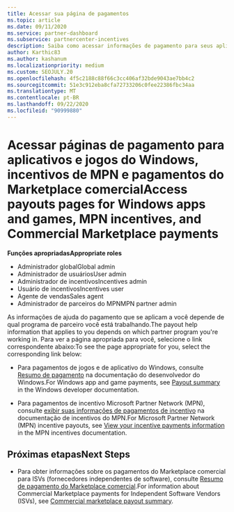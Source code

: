```yaml
---
title: Acessar sua página de pagamentos
ms.topic: article
ms.date: 09/11/2020
ms.service: partner-dashboard
ms.subservice: partnercenter-incentives
description: Saiba como acessar informações de pagamento para seus aplicativos e jogos do Windows, incentivos de MPN e pagamentos do Marketplace comercial para fornecedores de software independentes.
author: Karthic83
ms.author: kashanum
ms.localizationpriority: medium
ms.custom: SEOJULY.20
ms.openlocfilehash: 4f5c2188c88f66c3cc406af32bde9043ae7bb4c2
ms.sourcegitcommit: 51e3c912eba8cfa72733206c0fee22386fbc34aa
ms.translationtype: MT
ms.contentlocale: pt-BR
ms.lasthandoff: 09/22/2020
ms.locfileid: "90999880"
---
```

# <a name="access-payouts-pages-for-windows-apps-and-games-mpn-incentives-and-commercial-marketplace-payments"></a><span data-ttu-id="c7bf7-103">Acessar páginas de pagamento para aplicativos e jogos do Windows, incentivos de MPN e pagamentos do Marketplace comercial</span><span class="sxs-lookup"><span data-stu-id="c7bf7-103">Access payouts pages for Windows apps and games, MPN incentives, and Commercial Marketplace payments</span></span>

<span data-ttu-id="c7bf7-104">**Funções apropriadas**</span><span class="sxs-lookup"><span data-stu-id="c7bf7-104">**Appropriate roles**</span></span>

- <span data-ttu-id="c7bf7-105">Administrador global</span><span class="sxs-lookup"><span data-stu-id="c7bf7-105">Global admin</span></span>
- <span data-ttu-id="c7bf7-106">Administrador de usuários</span><span class="sxs-lookup"><span data-stu-id="c7bf7-106">User admin</span></span>
- <span data-ttu-id="c7bf7-107">Administrador de incentivos</span><span class="sxs-lookup"><span data-stu-id="c7bf7-107">Incentives admin</span></span>
- <span data-ttu-id="c7bf7-108">Usuário de incentivos</span><span class="sxs-lookup"><span data-stu-id="c7bf7-108">Incentives user</span></span>
- <span data-ttu-id="c7bf7-109">Agente de vendas</span><span class="sxs-lookup"><span data-stu-id="c7bf7-109">Sales agent</span></span>
- <span data-ttu-id="c7bf7-110">Administrador de parceiros do MPN</span><span class="sxs-lookup"><span data-stu-id="c7bf7-110">MPN partner admin</span></span>

<span data-ttu-id="c7bf7-111">As informações de ajuda do pagamento que se aplicam a você depende de qual programa de parceiro você está trabalhando.</span><span class="sxs-lookup"><span data-stu-id="c7bf7-111">The payout help information that applies to you depends on which partner program you're working in.</span></span> <span data-ttu-id="c7bf7-112">Para ver a página apropriada para você, selecione o link correspondente abaixo:</span><span class="sxs-lookup"><span data-stu-id="c7bf7-112">To see the page appropriate for you, select the corresponding link below:</span></span>

- <span data-ttu-id="c7bf7-113">Para pagamentos de jogos e de aplicativo do Windows, consulte [Resumo de pagamento](/windows/uwp/publish/payout-summary) na documentação do desenvolvedor do Windows.</span><span class="sxs-lookup"><span data-stu-id="c7bf7-113">For Windows app and game payments, see [Payout summary](/windows/uwp/publish/payout-summary) in the Windows developer documentation.</span></span>

- <span data-ttu-id="c7bf7-114">Para pagamentos de incentivo Microsoft Partner Network (MPN), consulte [exibir suas informações de pagamentos de incentivo](understand-incentive-payouts.md) na documentação de incentivos do MPN.</span><span class="sxs-lookup"><span data-stu-id="c7bf7-114">For Microsoft Partner Network (MPN) incentive payouts, see [View your incentive payments information](understand-incentive-payouts.md) in the MPN incentives documentation.</span></span>

## <a name="next-steps"></a><span data-ttu-id="c7bf7-115">Próximas etapas</span><span class="sxs-lookup"><span data-stu-id="c7bf7-115">Next Steps</span></span>

- <span data-ttu-id="c7bf7-116">Para obter informações sobre os pagamentos do Marketplace comercial para ISVs (fornecedores independentes de software), consulte [Resumo de pagamento do Marketplace comercial](/azure/marketplace/partner-center-portal/payout-summary).</span><span class="sxs-lookup"><span data-stu-id="c7bf7-116">For information about Commercial Marketplace payments for Independent Software Vendors (ISVs), see [Commercial marketplace payout summary](/azure/marketplace/partner-center-portal/payout-summary).</span></span>
